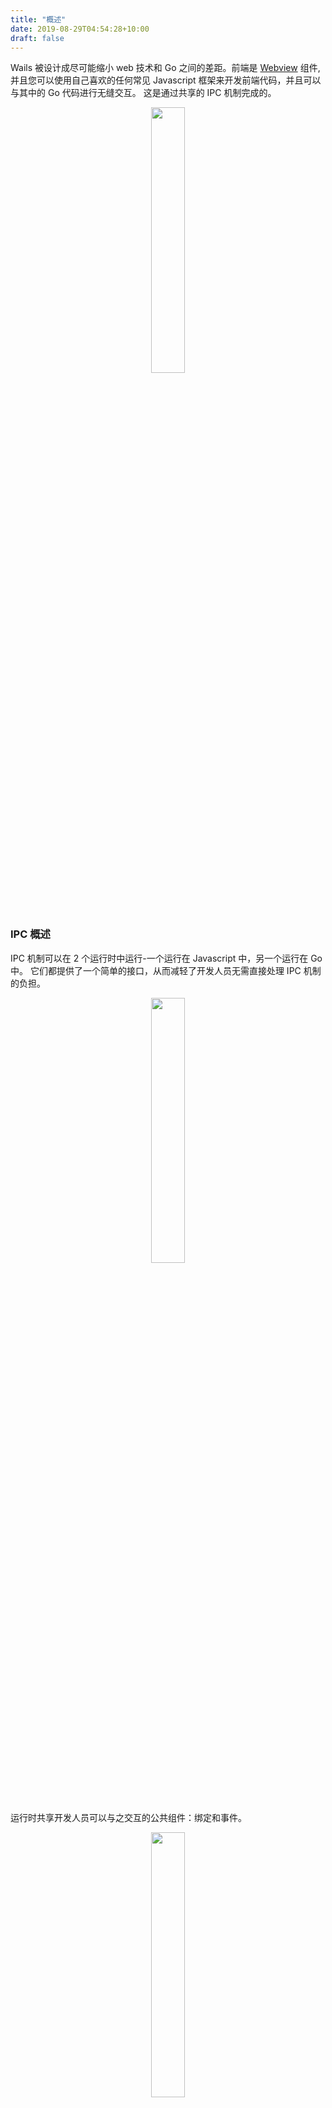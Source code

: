 ```yaml
---
title: "概述"
date: 2019-08-29T04:54:28+10:00
draft: false
---
```


Wails 被设计成尽可能缩小 web 技术和 Go 之间的差距。前端是 [Webview](https://github.com/zserge/webview) 组件, 并且您可以使用自己喜欢的任何常见 Javascript 框架来开发前端代码，并且可以与其中的 Go 代码进行无缝交互。 这是通过共享的 IPC 机制完成的。

<p align="center" style="text-align: center">
   <img src="/images/Overview.svg" width="33%"><br/>
</p>

### IPC 概述

IPC 机制可以在 2 个运行时中运行-一个运行在 Javascript 中，另一个运行在 Go 中。 它们都提供了一个简单的接口，从而减轻了开发人员无需直接处理 IPC 机制的负担。

<p align="center" style="text-align: center">
   <img src="/images/wailsapptech.svg" width="33%"><br/>
</p>

运行时共享开发人员可以与之交互的公共组件：绑定和事件。

<p align="center" style="text-align: center">
   <img src="/images/IPCDetail.svg" width="33%"><br/>
</p>

### 绑定

Wails 应用程序提供了一种方法，可让您将 Go 代码公开（绑定）到前端。 使用此方法，可以将任意函数或公开的结构方法绑定。 在启动时，Wails 将分析绑定的函数/方法并自动提供 Javascript 中的等效函数。 使您可以直接从 Javascript 调用绑定的 Go 代码。

<p align="center" style="text-align: center">
   <img src="/images/Binding.svg" width="40%"><br/>
</p>

JavaScript 包装函数处理了调用 Go 代码的所有复杂性。 您只需使用 Javascript 调用该函数并接收一个 Promise。
绑定 Go 代码的功能处理了绑定的所有复杂性。 如果对 Go 代码的调用成功完成，则结果将传递到 resolve 函数。 如果返回错误，则将其传递给 reject 函数。

### 事件

Wails提供了一个统一的事件系统，类似于 Javascript 的原生事件系统。 这意味着从 Go 或 Javascript 发送的任何事件都可以由任何一方接收。 数据可以随任何事件一起传递。 这样，您就可以做一些简单的事情，例如让后台进程在Go中运行，并通知前端去更新。

<p align="center" style="text-align: center">
   <img src="/images/Events.svg" width="40%"><br/>
</p>
